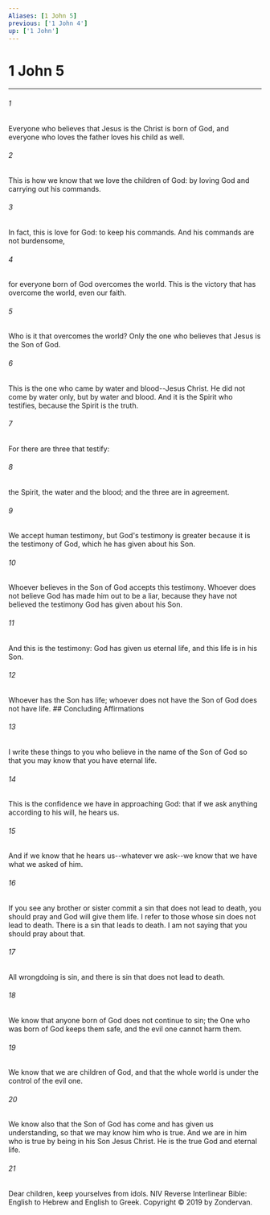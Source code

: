 ```yaml
---
Aliases: [1 John 5]
previous: ['1 John 4']
up: ['1 John']
---
```

# 1 John 5

***


###### 1 
Everyone who believes that Jesus is the Christ is born of God, and everyone who loves the father loves his child as well. 

###### 2 
This is how we know that we love the children of God: by loving God and carrying out his commands. 

###### 3 
In fact, this is love for God: to keep his commands. And his commands are not burdensome, 

###### 4 
for everyone born of God overcomes the world. This is the victory that has overcome the world, even our faith. 

###### 5 
Who is it that overcomes the world? Only the one who believes that Jesus is the Son of God. 

###### 6 
This is the one who came by water and blood--Jesus Christ. He did not come by water only, but by water and blood. And it is the Spirit who testifies, because the Spirit is the truth. 

###### 7 
For there are three that testify: 

###### 8 
the Spirit, the water and the blood; and the three are in agreement. 

###### 9 
We accept human testimony, but God's testimony is greater because it is the testimony of God, which he has given about his Son. 

###### 10 
Whoever believes in the Son of God accepts this testimony. Whoever does not believe God has made him out to be a liar, because they have not believed the testimony God has given about his Son. 

###### 11 
And this is the testimony: God has given us eternal life, and this life is in his Son. 

###### 12 
Whoever has the Son has life; whoever does not have the Son of God does not have life. ## Concluding Affirmations 

###### 13 
I write these things to you who believe in the name of the Son of God so that you may know that you have eternal life. 

###### 14 
This is the confidence we have in approaching God: that if we ask anything according to his will, he hears us. 

###### 15 
And if we know that he hears us--whatever we ask--we know that we have what we asked of him. 

###### 16 
If you see any brother or sister commit a sin that does not lead to death, you should pray and God will give them life. I refer to those whose sin does not lead to death. There is a sin that leads to death. I am not saying that you should pray about that. 

###### 17 
All wrongdoing is sin, and there is sin that does not lead to death. 

###### 18 
We know that anyone born of God does not continue to sin; the One who was born of God keeps them safe, and the evil one cannot harm them. 

###### 19 
We know that we are children of God, and that the whole world is under the control of the evil one. 

###### 20 
We know also that the Son of God has come and has given us understanding, so that we may know him who is true. And we are in him who is true by being in his Son Jesus Christ. He is the true God and eternal life. 

###### 21 
Dear children, keep yourselves from idols. NIV Reverse Interlinear Bible: English to Hebrew and English to Greek. Copyright © 2019 by Zondervan.
